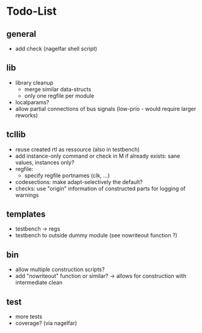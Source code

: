# Todo-List

## general
- add check (nagelfar shell script)

## lib
- library cleanup
  - merge similar data-structs
  - only one regfile per module
- localparams?
- allow partial connections of bus signals (low-prio - would require larger reworks)

## tcllib
- reuse created rtl as ressource (also in testbench)
- add instance-only command or check in M if already exists: sane values, instances only?
- regfile:
  - specify regfile portnames (clk, ...)
- codesections: make adapt-selectively the default?
- checks: use "origin" information of constructed parts for logging of warnings

## templates
- testbench -> regs
- testbench to outside dummy module (see nowriteout function ?)

## bin
- allow multiple construction scripts?
- add "nowriteout" function or similar? -> allows for construction with intermediate clean

## test
- more tests
- coverage? (via nagelfar)
